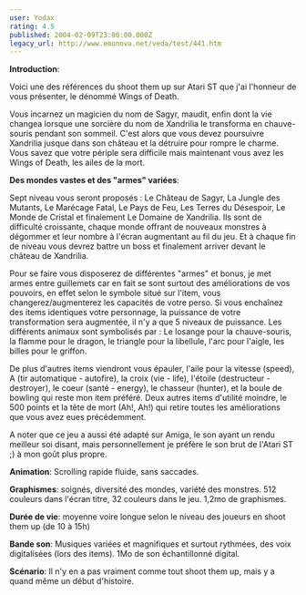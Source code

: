 ```yaml
---
user: Yodax
rating: 4.5
published: 2004-02-09T23:00:00.000Z
legacy_url: http://www.emunova.net/veda/test/441.htm
---
```

**Introduction**:  

  

Voici une des références du shoot them up sur Atari ST que j'ai l'honneur de vous présenter, le dénommé Wings of Death.  

Vous incarnez un magicien du nom de Sagyr, maudit, enfin dont la vie changea lorsque une sorcière du nom de Xandrilia le transforma en chauve-souris pendant son sommeil. C'est alors que vous devez poursuivre Xandrilia jusque dans son château et la détruire pour rompre le charme. Vous savez que votre périple sera difficile mais maintenant vous avez les Wings of Death, les ailes de la mort.  

  

**Des mondes vastes et des "armes" variées**:  

  

Sept niveau vous seront proposés : Le Château de Sagyr, La Jungle des Mutants, Le Marécage Fatal, Le Pays de Feu, Les Terres du Désespoir, Le Monde de Cristal et finalement Le Domaine de Xandrilia. Ils sont de difficulté croissante, chaque monde offrant de nouveaux monstres à dégommer et leur nombre à l'écran augmentant au fil du jeu. Et à chaque fin de niveau vous devrez battre un boss et finalement arriver devant le château de Xandrilia.  

  

Pour se faire vous disposerez de différentes "armes" et bonus, je met armes entre guillemets car en fait se sont surtout des améliorations de vos pouvoirs, en effet selon le symbole situé sur l'item, vous changerez/augmenterez les capacités de votre perso. Si vous enchaînez des items identiques votre personnage, la puissance de votre transformation sera augmentée, il n'y a que 5 niveaux de puissance. Les différents animaux sont symbolisés par : Le losange pour la chauve-souris, la flamme pour le dragon, le triangle pour la libellule, l'arc pour l'aigle, les billes pour le griffon.  

  

De plus d'autres items viendront vous épauler, l'aile pour la vitesse (speed), A (tir automatique - autofire), la croix (vie - life), l'étoile (destructeur - destroyer), le coeur (santé - energy), le chasseur (hunter), et la boule de bowling qui reste mon item préféré. Deux autres items d'utilité moindre, le 500 points et la tête de mort (Ah!, Ah!) qui retire toutes les améliorations que vous avez eues précédemment.  

A noter que ce jeu a aussi été adapté sur Amiga, le son ayant un rendu meilleur soi disant, mais personnellement je préfère le son brut de l'Atari ST ;) à mon goût plus propre.  

  

**Animation**: Scrolling rapide fluide, sans saccades.  

  

**Graphismes**: soignés, diversité des mondes, variété des monstres. 512 couleurs dans l'écran titre, 32 couleurs dans le jeu. 1,2mo de graphismes.  

  

**Durée de vie**: moyenne voire longue selon le niveau des joueurs en shoot them up (de 10 à 15h)  

  

**Bande son**: Musiques variées et magnifiques et surtout rythmées, des voix digitalisées (lors des items). 1Mo de son échantillonné digital.  

  

**Scénario**: Il n'y en a pas vraiment comme tout shoot them up, mais y a quand même un début d'histoire.